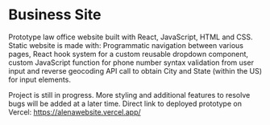 # Business Site

Prototype law office website built with React, JavaScript, HTML and CSS. Static website is made with:
Programmatic navigation between various pages, React hook system for a custom reusable dropdown component, custom JavaScript function for phone number syntax validation from user input and reverse geocoding API call to obtain City and State (within the US) for input elements.

Project is still in progress. More styling and additional features to resolve bugs will be added at a later time.
Direct link to deployed prototype on Vercel: https://alenawebsite.vercel.app/

